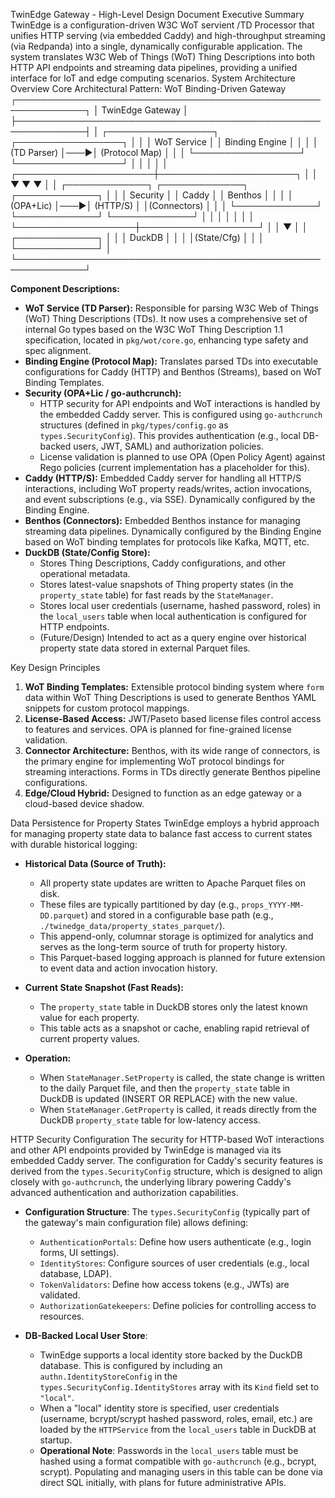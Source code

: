 TwinEdge Gateway - High-Level Design Document
Executive Summary
TwinEdge  is a configuration-driven W3C WoT servient /TD Processor that unifies HTTP serving (via embedded Caddy) and high-throughput streaming (via Redpanda) into a single, dynamically configurable application. The system translates W3C Web of Things (WoT) Thing Descriptions into both HTTP API endpoints and streaming data pipelines, providing a unified interface for IoT and edge computing scenarios.
System Architecture Overview
Core Architectural Pattern: WoT Binding-Driven Gateway
┌─────────────────────────────────────────────────────────────┐
│                    TwinEdge Gateway                         │
├─────────────────────────────────────────────────────────────┤
│  ┌─────────────────┐    ┌─────────────────┐                │
│  │   WoT Service   │    │ Binding Engine  │                │
│  │   (TD Parser)   │───▶│ (Protocol Map)  │                │
│  └─────────────────┘    └─────────────────┘                │
│                                │                            │
│         ┌──────────────────────┼──────────────────────┐     │
│         ▼                      ▼                      ▼     │
│  ┌─────────────┐    ┌─────────────┐    ┌─────────────┐     │
│  │   Security  │    │    Caddy    │    │  Benthos    │     │
│  │ (OPA+Lic)  │───▶│  (HTTP/S)   │    │(Connectors) │     │
│  └─────────────┘    └─────────────┘    └─────────────┘     │
│         │                   │                   │           │
│         └───────────────────┼───────────────────┘           │
│                             ▼                               │
│                    ┌─────────────┐                          │
│                    │   DuckDB    │                          │
│                    │(State/Cfg)  │                          │
│                    └─────────────┘                          │
└─────────────────────────────────────────────────────────────┘

**Component Descriptions:**

*   **WoT Service (TD Parser):** Responsible for parsing W3C Web of Things (WoT) Thing Descriptions (TDs). It now uses a comprehensive set of internal Go types based on the W3C WoT Thing Description 1.1 specification, located in `pkg/wot/core.go`, enhancing type safety and spec alignment.
*   **Binding Engine (Protocol Map):** Translates parsed TDs into executable configurations for Caddy (HTTP) and Benthos (Streams), based on WoT Binding Templates.
*   **Security (OPA+Lic / go-authcrunch):** 
    *   HTTP security for API endpoints and WoT interactions is handled by the embedded Caddy server. This is configured using `go-authcrunch` structures (defined in `pkg/types/config.go` as `types.SecurityConfig`). This provides authentication (e.g., local DB-backed users, JWT, SAML) and authorization policies.
    *   License validation is planned to use OPA (Open Policy Agent) against Rego policies (current implementation has a placeholder for this).
*   **Caddy (HTTP/S):** Embedded Caddy server for handling all HTTP/S interactions, including WoT property reads/writes, action invocations, and event subscriptions (e.g., via SSE). Dynamically configured by the Binding Engine.
*   **Benthos (Connectors):** Embedded Benthos instance for managing streaming data pipelines. Dynamically configured by the Binding Engine based on WoT binding templates for protocols like Kafka, MQTT, etc.
*   **DuckDB (State/Config Store):** 
    *   Stores Thing Descriptions, Caddy configurations, and other operational metadata.
    *   Stores latest-value snapshots of Thing property states (in the `property_state` table) for fast reads by the `StateManager`.
    *   Stores local user credentials (username, hashed password, roles) in the `local_users` table when local authentication is configured for HTTP endpoints.
    *   (Future/Design) Intended to act as a query engine over historical property state data stored in external Parquet files.

Key Design Principles
1.  **WoT Binding Templates:** Extensible protocol binding system where `form` data within WoT Thing Descriptions is used to generate Benthos YAML snippets for custom protocol mappings.
2.  **License-Based Access:** JWT/Paseto based license files control access to features and services. OPA is planned for fine-grained license validation.
3.  **Connector Architecture:** Benthos, with its wide range of connectors, is the primary engine for implementing WoT protocol bindings for streaming interactions. Forms in TDs directly generate Benthos pipeline configurations.
4.  **Edge/Cloud Hybrid:** Designed to function as an edge gateway or a cloud-based device shadow.

Data Persistence for Property States
TwinEdge employs a hybrid approach for managing property state data to balance fast access to current states with durable historical logging:

*   **Historical Data (Source of Truth):**
    *   All property state updates are written to Apache Parquet files on disk.
    *   These files are typically partitioned by day (e.g., `props_YYYY-MM-DD.parquet`) and stored in a configurable base path (e.g., `./twinedge_data/property_states_parquet/`).
    *   This append-only, columnar storage is optimized for analytics and serves as the long-term source of truth for property history.
    *   This Parquet-based logging approach is planned for future extension to event data and action invocation history.

*   **Current State Snapshot (Fast Reads):**
    *   The `property_state` table in DuckDB stores only the latest known value for each property.
    *   This table acts as a snapshot or cache, enabling rapid retrieval of current property values.

*   **Operation:**
    *   When `StateManager.SetProperty` is called, the state change is written to the daily Parquet file, and then the `property_state` table in DuckDB is updated (INSERT OR REPLACE) with the new value.
    *   When `StateManager.GetProperty` is called, it reads directly from the DuckDB `property_state` table for low-latency access.

HTTP Security Configuration
The security for HTTP-based WoT interactions and other API endpoints provided by TwinEdge is managed via its embedded Caddy server. The configuration for Caddy's security features is derived from the `types.SecurityConfig` structure, which is designed to align closely with `go-authcrunch`, the underlying library powering Caddy's advanced authentication and authorization capabilities.

*   **Configuration Structure**: The `types.SecurityConfig` (typically part of the gateway's main configuration file) allows defining:
    *   `AuthenticationPortals`: Define how users authenticate (e.g., login forms, UI settings).
    *   `IdentityStores`: Configure sources of user credentials (e.g., local database, LDAP).
    *   `TokenValidators`: Define how access tokens (e.g., JWTs) are validated.
    *   `AuthorizationGatekeepers`: Define policies for controlling access to resources.

*   **DB-Backed Local User Store**:
    *   TwinEdge supports a local identity store backed by the DuckDB database. This is configured by including an `authn.IdentityStoreConfig` in the `types.SecurityConfig.IdentityStores` array with its `Kind` field set to `"local"`.
    *   When a "local" identity store is specified, user credentials (username, bcrypt/scrypt hashed password, roles, email, etc.) are loaded by the `HTTPService` from the `local_users` table in DuckDB at startup.
    *   **Operational Note**: Passwords in the `local_users` table must be hashed using a format compatible with `go-authcrunch` (e.g., bcrypt, scrypt). Populating and managing users in this table can be done via direct SQL initially, with plans for future administrative APIs.